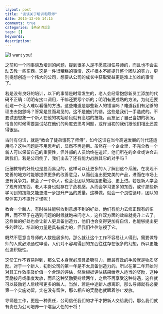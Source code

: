 ```yaml
---
layout: post
title: "谈谈关于培训和导师"
date: 2015-12-06 14:15
comments: true
categories: [茶余酒后]
tags: []
keywords: 
description: 
---
```

![I want you!](http://upload-images.jianshu.io/upload_images/15016-fb2eef2337209101.jpg?imageMogr2/auto-orient/strip%7CimageView2/2/w/1240)

之前和一个同事谈及培训的问题，提到很多人是不愿意担任导师的，而且也不会主动去教一些东西。这是一件很糟糕的事情，这样根本不能提升整个团队的实力，更别提想创造一个伟大的公司，想要从公司的成长中获取受益更是难上加难的事情了。

若是没有良好的培训，以下的事情是时常发生的，老人会经常抱怨新员工添加的代码不正确：明明有接口调用，干嘛还要写个新的；明明有更成熟的方法，为何还要创建一个让人难以看懂的方法。这些难道是那些新人的错误吗？难道我们有足够的理由去抱怨吗？答案是显而易见的，这不是他们的错，这些是我们一手造成的。不要试图想象一个新人在他的初始阶段就有高超的技能，而忘记了自己当初的状况，恰当的时候需要尝试站在他们的角度去思考问题，或许当初的我们跟他们相比还差得很远。

<!--more-->
古时有句话，就是“教会了徒弟饿死了师傅”，如今这话在当今高速发展的时代还适用吗？这种问题是不用思考的，显然不再适用。虽然在一个企业里，不完全教一个新人可以保留自己的重要性，但外部的人员始终在追赶，他们所在的企业或许会击跨我们。若是公司倒了，我们出去了还有能力战胜其它的对手吗？

细细教导的好处也是显而易见的，这样可以让更多的人了解到这个系统，在发现不完善的地方时能够提供更多的改善意见，从而创造出更完美的产品，进而在市场上更有竞争力。教会了一个新人，也会让团队的氛围更融洽、更上进。若是新人学会了现有的东西，老人本身也就存在了危机感，从而会学习更多的东西，或许那些新学习到的技能又能更进一步提升产品的质量。这样做，就会一个良性循环，团队的整体实力不提升才怪呢！

教会一个新人，有时往往能够收到意想不到的好处，他们有能力去修正现有的东西，而不至于在遇到问题的时候就跑来问老人，这样双方面的效率就提升上去了。这样做的好处也会让新人更具备创造力，他们也会变得更加有自信，也能够提出更多的建议。培训的力量是具有威力的，但我们往往忽视了它。

既然不愿意当导师的人数是居多的，那么就让这个工作不容易让人得到，需要做导师的人就必须通过申请。人们对不容易得到的东西往往存在很多的幻想，所以更能创造积极性。

这份工作不容易得到，那么它本身就必须具备吸引力，而最有效的手段就是物质奖励。对于一个新人，初到公司的第一年是不太具备创造力的。所以在第二年开始时对其工作效率及价值一个合理的评估，然后根据评估结果给老人适当的奖励，这种奖励按月或季度发放，而且这种奖励要持续两年，之后不再享受这种待遇，这样就可以鼓励老人后续带更多的新人。当然，若是中途新人想离职，那么导师就有必要第一个实施劝留，实在没有留住，那么相应的奖励也就跟着停止发放。

导师是工作，更是一种责任，公司信任我们的才干才把新人交给我们，那么我们就有责任为公司培养一个堪当大任的干将！
